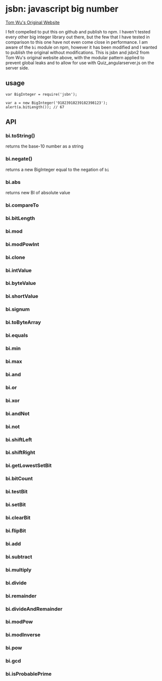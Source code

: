 # jsbn: javascript big number

[Tom Wu's Original Website](http://www-cs-students.stanford.edu/~tjw/jsbn/)

I felt compelled to put this on github and publish to npm. I haven't tested every other big integer library out there, but the few that I have tested in comparison to this one have not even come close in performance. I am aware of the `bi` module on npm, however it has been modified and I wanted to publish the original without modifications. This is jsbn and jsbn2 from Tom Wu's original website above, with the modular pattern applied to prevent global leaks and to allow for use with Quiz_angularserver.js on the server side.

## usage

    var BigInteger = require('jsbn');
    
    var a = new BigInteger('91823918239182398123');
    alert(a.bitLength()); // 67


## API

### bi.toString()

returns the base-10 number as a string

### bi.negate()

returns a new BigInteger equal to the negation of `bi`

### bi.abs

returns new BI of absolute value

### bi.compareTo



### bi.bitLength



### bi.mod



### bi.modPowInt



### bi.clone



### bi.intValue



### bi.byteValue



### bi.shortValue



### bi.signum



### bi.toByteArray



### bi.equals



### bi.min



### bi.max



### bi.and



### bi.or



### bi.xor



### bi.andNot



### bi.not



### bi.shiftLeft



### bi.shiftRight



### bi.getLowestSetBit



### bi.bitCount



### bi.testBit



### bi.setBit



### bi.clearBit



### bi.flipBit



### bi.add



### bi.subtract



### bi.multiply



### bi.divide



### bi.remainder



### bi.divideAndRemainder



### bi.modPow



### bi.modInverse



### bi.pow



### bi.gcd



### bi.isProbablePrime


